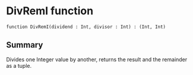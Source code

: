 # DivRemI function

`function DivRemI(dividend : Int, divisor : Int) : (Int, Int)`

## Summary
Divides one Integer value by another, returns the result and the remainder as a tuple.
